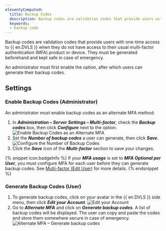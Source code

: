 ```yaml
---
eleventyComputed:
  title: Backup Codes
  description: Backup codes are validation codes that provide users with one-time access to {{ en.DVLS }} when they do not have access to their usual MFA product or device. They must be generated beforehand and kept safe in case of emergency.
  keywords:
  - backup code
---
```

Backup codes are validation codes that provide users with one-time access to {{ en.DVLS }} when they do not have access to their usual multi-factor authentication (MFA) product or device. They must be generated beforehand and kept safe in case of emergency.

An administrator must first enable the option, after which users can generate their backup codes.

## Settings

### Enable Backup Codes (Administrator)

An administrator must enable backup codes as an alternate MFA method:

1. In ***Administration – Server Settings – Multi-factor***, check the ***Backup codes*** box, then click ***Configure*** next to the option.
![Enable Backup Codes as an Alternate MFA](/img/en/server/ServerOp7017.png)
1. Set the ***Number of backup codes*** a user can generate, then click ***Save***.
![Configure the Number of Backup Codes](/img/en/server/ServerOp7018.png)
1. Click the ***Save*** icon of the ***Multi-factor*** section to save your changes.

{% snippet icon.badgeInfo %} 
If your ***MFA usage*** is set to ***MFA Optional per User***, you must configure MFA for each user before they can generate backup codes. See [Multi-factor (Edit User)](/server/web-interface/administration/security-management/users/edit-user-two-factor/) for more details.
{% endsnippet %}  

### Generate Backup Codes (User)

1. To generate backup codes, click on your avatar in the {{ en.DVLS }} side menu, then click ***Edit your Account***.
![Edit your Account](/img/en/server/ServerOp7020.png)
1. Go to ***Alternate MFA*** and click on ***Generate backup codes***. A list of backup codes will be displayed. The user can copy and paste the codes and store them somewhere secure in case of emergency.
![Alternate MFA – Generate backup codes](/img/en/server/ServerOp7021.png)
